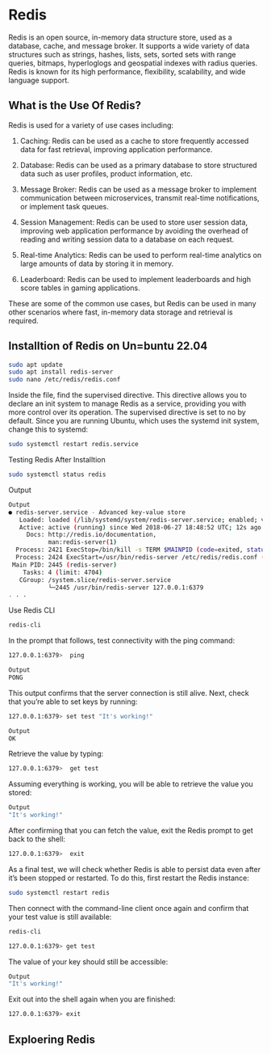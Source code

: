 # Redis

Redis is an open source, in-memory data structure store, used as a database, cache, and message broker. It supports a wide variety of data structures such as strings, hashes, lists, sets, sorted sets with range queries, bitmaps, hyperloglogs and geospatial indexes with radius queries. Redis is known for its high performance, flexibility, scalability, and wide language support.

## What is the Use Of Redis?

Redis is used for a variety of use cases including:

1. Caching: Redis can be used as a cache to store frequently accessed data for fast retrieval, improving application performance.

1. Database: Redis can be used as a primary database to store structured data such as user profiles, product information, etc.

1. Message Broker: Redis can be used as a message broker to implement communication between microservices, transmit real-time notifications, or implement task queues.

1. Session Management: Redis can be used to store user session data, improving web application performance by avoiding the overhead of reading and writing session data to a database on each request.

1. Real-time Analytics: Redis can be used to perform real-time analytics on large amounts of data by storing it in memory.

1. Leaderboard: Redis can be used to implement leaderboards and high score tables in gaming applications.

These are some of the common use cases, but Redis can be used in many other scenarios where fast, in-memory data storage and retrieval is required.

## Installtion of Redis on Un=buntu 22.04

```bash
sudo apt update
sudo apt install redis-server
sudo nano /etc/redis/redis.conf
```

Inside the file, find the supervised directive. This directive allows you to declare an init system to manage Redis as a service, providing you with more control over its operation. The supervised directive is set to no by default. Since you are running Ubuntu, which uses the systemd init system, change this to systemd:

```bash
sudo systemctl restart redis.service
```

Testing Redis After Installtion

```bash
sudo systemctl status redis
```

Output

```bash
Output
● redis-server.service - Advanced key-value store
   Loaded: loaded (/lib/systemd/system/redis-server.service; enabled; vendor preset: enabled)
   Active: active (running) since Wed 2018-06-27 18:48:52 UTC; 12s ago
     Docs: http://redis.io/documentation,
           man:redis-server(1)
  Process: 2421 ExecStop=/bin/kill -s TERM $MAINPID (code=exited, status=0/SUCCESS)
  Process: 2424 ExecStart=/usr/bin/redis-server /etc/redis/redis.conf (code=exited, status=0/SUCCESS)
 Main PID: 2445 (redis-server)
    Tasks: 4 (limit: 4704)
   CGroup: /system.slice/redis-server.service
           └─2445 /usr/bin/redis-server 127.0.0.1:6379
. . .
```

Use Redis CLI

```bash
redis-cli
```

In the prompt that follows, test connectivity with the ping command:

```bash
127.0.0.1:6379>  ping
```

```bash
Output
PONG
```

This output confirms that the server connection is still alive. Next, check that you’re able to set keys by running:

```bash
127.0.0.1:6379> set test "It's working!"
```

```bash
Output
OK
```

Retrieve the value by typing:

```bash
127.0.0.1:6379>  get test
```

Assuming everything is working, you will be able to retrieve the value you stored:

```bash
Output
"It's working!"
```

After confirming that you can fetch the value, exit the Redis prompt to get back to the shell:

```bash
127.0.0.1:6379>  exit
```

As a final test, we will check whether Redis is able to persist data even after it’s been stopped or restarted. To do this, first restart the Redis instance:

```bash
sudo systemctl restart redis
```

Then connect with the command-line client once again and confirm that your test value is still available:

```bash
redis-cli
```

```bash
127.0.0.1:6379> get test
```

The value of your key should still be accessible:

```bash
Output
"It's working!"
```

Exit out into the shell again when you are finished:

```bash
127.0.0.1:6379> exit
```

## Exploering Redis
